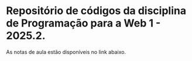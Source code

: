 # Repositório de códigos da disciplina de Programação para a Web 1 - 2025.2.

As notas de aula estão disponíveis no link abaixo.